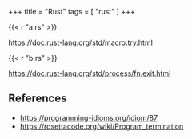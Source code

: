 +++
title = "Rust"
tags = [ "rust" ]
+++

{{< r "a.rs" >}}

<https://doc.rust-lang.org/std/macro.try.html>

{{< r "b.rs" >}}

<https://doc.rust-lang.org/std/process/fn.exit.html>

## References

- <https://programming-idioms.org/idiom/87>
- <https://rosettacode.org/wiki/Program_termination>
